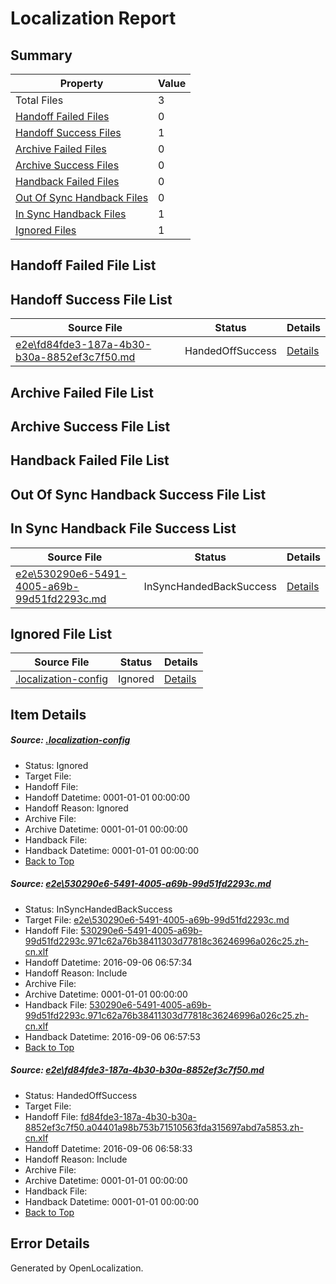 # <a name='report-top'></a> Localization Report

## Summary
 Property | Value 
 -------- | ----- 
 Total Files | 3
[ Handoff Failed Files ](#handoff-failed-list)| 0
[ Handoff Success Files ](#handoff-success-list)| 1
[ Archive Failed Files ](#archive-failed-list)| 0
[ Archive Success Files ](#archive-success-list)| 0
[ Handback Failed Files ](#handback-failed-list)| 0
[ Out Of Sync Handback Files ](#outofsync-handback-success-list)| 0
[ In Sync Handback Files ](#insync-handback-success-list)| 1
[ Ignored Files ](#ignored-list)| 1

## <a name='handoff-failed-list'></a> Handoff Failed File List

## <a name='handoff-success-list'></a> Handoff Success File List
 Source File | Status | Details 
 ----------- | ------ | ------- 
 [e2e\fd84fde3-187a-4b30-b30a-8852ef3c7f50.md](https://github.com/OpenLocalizationTestOrg/ol-test0/blob/bc3e420cf2ba0b592fe6ba6a3012c610530e4dbb/e2e/fd84fde3-187a-4b30-b30a-8852ef3c7f50.md) | HandedOffSuccess | [Details](#ab7f6933705cdf0229114a89b0461ab1363574262)

## <a name='archive-failed-list'></a> Archive Failed File List

## <a name='archive-success-list'></a> Archive Success File List

## <a name='handback-failed-list'></a> Handback Failed File List

## <a name='outofsync-handback-success-list'></a> Out Of Sync Handback Success File List

## <a name='insync-handback-success-list'></a> In Sync Handback File Success List
 Source File | Status | Details 
 ----------- | ------ | ------- 
 [e2e\530290e6-5491-4005-a69b-99d51fd2293c.md](https://github.com/OpenLocalizationTestOrg/ol-test0/blob/4266affe73f893bb7304a4d1636bc53aca602b9b/e2e/530290e6-5491-4005-a69b-99d51fd2293c.md) | InSyncHandedBackSuccess | [Details](#bb189a602793dfd7f916e51bb021480ca0ad8f531)

## <a name='ignored-list'></a> Ignored File List
 Source File | Status | Details 
 ----------- | ------ | ------- 
 [.localization-config](https://github.com/OpenLocalizationTestOrg/ol-test0/blob/bc3e420cf2ba0b592fe6ba6a3012c610530e4dbb/.localization-config) | Ignored | [Details](#3d4f252ac210baf56311d7e97dcc2db10974dbd20)

## Item Details
##### <a name='3d4f252ac210baf56311d7e97dcc2db10974dbd20'></a> Source: [.localization-config](https://github.com/OpenLocalizationTestOrg/ol-test0/blob/bc3e420cf2ba0b592fe6ba6a3012c610530e4dbb/.localization-config)
* Status: Ignored
* Target File: 
* Handoff File: 
* Handoff Datetime: 0001-01-01 00:00:00
* Handoff Reason: Ignored
* Archive File: 
* Archive Datetime: 0001-01-01 00:00:00
* Handback File: 
* Handback Datetime: 0001-01-01 00:00:00
* [Back to Top](#report-top)

##### <a name='bb189a602793dfd7f916e51bb021480ca0ad8f531'></a> Source: [e2e\530290e6-5491-4005-a69b-99d51fd2293c.md](https://github.com/OpenLocalizationTestOrg/ol-test0/blob/4266affe73f893bb7304a4d1636bc53aca602b9b/e2e/530290e6-5491-4005-a69b-99d51fd2293c.md)
* Status: InSyncHandedBackSuccess
* Target File: [e2e\530290e6-5491-4005-a69b-99d51fd2293c.md](https://github.com/OpenLocalizationTestOrg/ol-test0-zhcn/blob/771c1291955a64517dc5abc1e4faa2118f8a7fdc/e2e/530290e6-5491-4005-a69b-99d51fd2293c.md)
* Handoff File: [530290e6-5491-4005-a69b-99d51fd2293c.971c62a76b38411303d77818c36246996a026c25.zh-cn.xlf](https://github.com/OpenLocalizationTestOrg/ol-test0-handoff/blob/f2a4b5e27e12b149bc9b1a08d6309dcd10c5822e/ol-handoff/OpenLocalizationTestOrg/ol-test0-zhcn/ci/ht/530290e6-5491-4005-a69b-99d51fd2293c.971c62a76b38411303d77818c36246996a026c25.zh-cn.xlf)
* Handoff Datetime: 2016-09-06 06:57:34
* Handoff Reason: Include
* Archive File: 
* Archive Datetime: 0001-01-01 00:00:00
* Handback File: [530290e6-5491-4005-a69b-99d51fd2293c.971c62a76b38411303d77818c36246996a026c25.zh-cn.xlf](https://github.com/OpenLocalizationTestOrg/ol-test0-handback/blob/b344007731c081305b8894a9a1a5a2533afff6d9/ol-handback/OpenLocalizationTestOrg/ol-test0-zhcn/ci/ht/530290e6-5491-4005-a69b-99d51fd2293c.971c62a76b38411303d77818c36246996a026c25.zh-cn.xlf)
* Handback Datetime: 2016-09-06 06:57:53
* [Back to Top](#report-top)

##### <a name='ab7f6933705cdf0229114a89b0461ab1363574262'></a> Source: [e2e\fd84fde3-187a-4b30-b30a-8852ef3c7f50.md](https://github.com/OpenLocalizationTestOrg/ol-test0/blob/bc3e420cf2ba0b592fe6ba6a3012c610530e4dbb/e2e/fd84fde3-187a-4b30-b30a-8852ef3c7f50.md)
* Status: HandedOffSuccess
* Target File: 
* Handoff File: [fd84fde3-187a-4b30-b30a-8852ef3c7f50.a04401a98b753b71510563fda315697abd7a5853.zh-cn.xlf](https://github.com/OpenLocalizationTestOrg/ol-test0-handoff/blob/2c229a585212b67241f3e97197c061b9c05cc060/ol-handoff/OpenLocalizationTestOrg/ol-test0-zhcn/ci/ht/fd84fde3-187a-4b30-b30a-8852ef3c7f50.a04401a98b753b71510563fda315697abd7a5853.zh-cn.xlf)
* Handoff Datetime: 2016-09-06 06:58:33
* Handoff Reason: Include
* Archive File: 
* Archive Datetime: 0001-01-01 00:00:00
* Handback File: 
* Handback Datetime: 0001-01-01 00:00:00
* [Back to Top](#report-top)


## Error Details

Generated by OpenLocalization.

